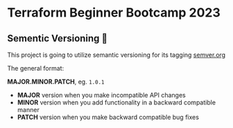 # Terraform Beginner Bootcamp 2023

## Sementic Versioning :mage:

This project is going to utilize semantic versioning for its tagging
[semver.org](https://semver.org/)


The general format:

 **MAJOR.MINOR.PATCH**, eg. `1.0.1`

- **MAJOR** version when you make incompatible API changes
- **MINOR** version when you add functionality in a backward compatible manner
- **PATCH** version when you make backward compatible bug fixes